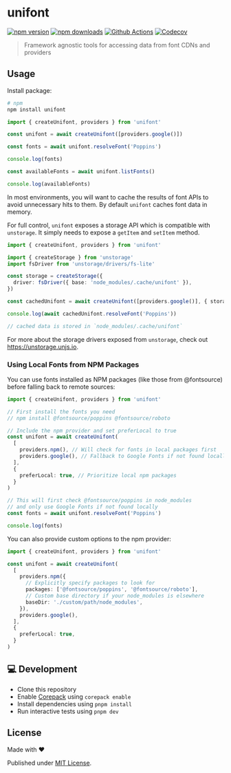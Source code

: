 # unifont

[![npm version][npm-version-src]][npm-version-href]
[![npm downloads][npm-downloads-src]][npm-downloads-href]
[![Github Actions][github-actions-src]][github-actions-href]
[![Codecov][codecov-src]][codecov-href]

> Framework agnostic tools for accessing data from font CDNs and providers

## Usage

Install package:

```sh
# npm
npm install unifont
```

```js
import { createUnifont, providers } from 'unifont'

const unifont = await createUnifont([providers.google()])

const fonts = await unifont.resolveFont('Poppins')

console.log(fonts)

const availableFonts = await unifont.listFonts()

console.log(availableFonts)
```

In most environments, you will want to cache the results of font APIs to avoid unnecessary hits to them. By default `unifont` caches font data in memory.

For full control, `unifont` exposes a storage API which is compatible with `unstorage`. It simply needs to expose a `getItem` and `setItem` method.

```ts
import { createUnifont, providers } from 'unifont'

import { createStorage } from 'unstorage'
import fsDriver from 'unstorage/drivers/fs-lite'

const storage = createStorage({
  driver: fsDriver({ base: 'node_modules/.cache/unifont' }),
})

const cachedUnifont = await createUnifont([providers.google()], { storage })

console.log(await cachedUnifont.resolveFont('Poppins'))

// cached data is stored in `node_modules/.cache/unifont`
```

For more about the storage drivers exposed from `unstorage`, check out https://unstorage.unjs.io.

### Using Local Fonts from NPM Packages

You can use fonts installed as NPM packages (like those from @fontsource) before falling back to remote sources:

```ts
import { createUnifont, providers } from 'unifont'

// First install the fonts you need
// npm install @fontsource/poppins @fontsource/roboto

// Include the npm provider and set preferLocal to true
const unifont = await createUnifont(
  [
    providers.npm(), // Will check for fonts in local packages first
    providers.google(), // Fallback to Google Fonts if not found locally
  ],
  {
    preferLocal: true, // Prioritize local npm packages
  }
)

// This will first check @fontsource/poppins in node_modules
// and only use Google Fonts if not found locally
const fonts = await unifont.resolveFont('Poppins')

console.log(fonts)
```

You can also provide custom options to the npm provider:

```ts
import { createUnifont, providers } from 'unifont'

const unifont = await createUnifont(
  [
    providers.npm({
      // Explicitly specify packages to look for
      packages: ['@fontsource/poppins', '@fontsource/roboto'],
      // Custom base directory if your node_modules is elsewhere
      baseDir: './custom/path/node_modules',
    }),
    providers.google(),
  ],
  {
    preferLocal: true,
  }
)
```

## 💻 Development

- Clone this repository
- Enable [Corepack](https://github.com/nodejs/corepack) using `corepack enable`
- Install dependencies using `pnpm install`
- Run interactive tests using `pnpm dev`

## License

Made with ❤️

Published under [MIT License](./LICENCE).

<!-- Badges -->

[npm-version-src]: https://img.shields.io/npm/v/unifont?style=flat-square
[npm-version-href]: https://npmjs.com/package/unifont
[npm-downloads-src]: https://img.shields.io/npm/dm/unifont?style=flat-square
[npm-downloads-href]: https://npm.chart.dev/unifont
[github-actions-src]: https://img.shields.io/github/actions/workflow/status/unjs/unifont/ci.yml?branch=main&style=flat-square
[github-actions-href]: https://github.com/unjs/unifont/actions?query=workflow%3Aci
[codecov-src]: https://img.shields.io/codecov/c/gh/unjs/unifont/main?style=flat-square
[codecov-href]: https://codecov.io/gh/unjs/unifont

